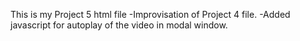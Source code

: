 This is my Project 5 html file
-Improvisation of Project 4 file.
-Added javascript for autoplay of the video in modal window.

